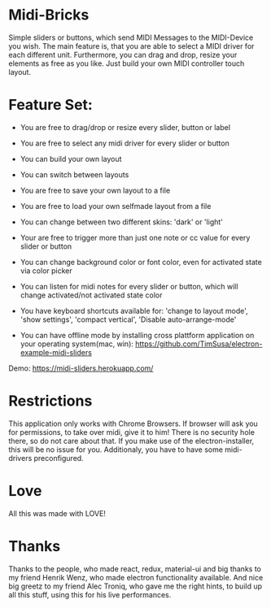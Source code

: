 
# Midi-Bricks
Simple sliders or buttons, which send MIDI Messages to the MIDI-Device you wish. The main feature is, that you are able to select a MIDI driver for each different unit. Furthermore, you can drag and drop, resize your elements as free as you like. Just build your own MIDI controller touch layout.

# Feature Set:
- You are free to drag/drop or resize every slider, button or label
- You are free to select any midi driver for every slider or button
- You can build your own layout
- You can switch between layouts
- You are free to save your own layout to a file
- You are free to load your own selfmade layout from a file
- You can change between two different skins: 'dark' or 'light'
- Your are free to trigger more than just one note or cc value for every slider or button
- You can change background color or font color, even for activated state via color picker
- You can listen for midi notes for every slider or button, which will change activated/not activated state color
- You have keyboard shortcuts available for: 'change to layout mode', 'show settings', 'compact vertical', 'Disable auto-arrange-mode'

- You can have offline mode by installing cross plattform application on your operating system(mac, win): https://github.com/TimSusa/electron-example-midi-sliders

Demo: https://midi-sliders.herokuapp.com/

# Restrictions
This application only works with Chrome Browsers. If browser will ask you for permissions, to take over midi, give it to him! There is no security hole there, so do not care about that. If you make use of the electron-installer, this will be no issue for you. Additionaly, you have to have some midi-drivers preconfigured. 

# Love
All this was made with LOVE!

# Thanks
Thanks to the people, who made react, redux, material-ui and big thanks to my friend Henrik Wenz, who made electron functionality available. And nice big greetz to my friend Alec Troniq, who gave me the right hints, to build up all this stuff, using this for his live performances.
